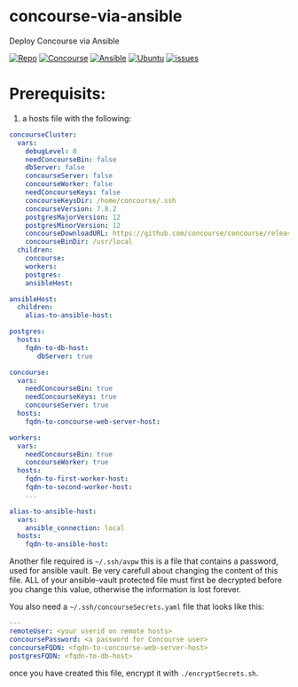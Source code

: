# concourse-via-ansible
Deploy Concourse via Ansible

[![Repo](https://img.shields.io/static/v1?style=for-the-badge&logo=github&logoColor=white&label=repo&message=0.1.0&color=blue)](https://github.com/DonBower/concourse-via-ansible)
[![Concourse](https://img.shields.io/static/v1?style=for-the-badge&logo=concourse&logoColor=white&label=concourse&message=7.8.2&color=blue)](https://concourse-ci.org)
[![Ansible](https://img.shields.io/static/v1?style=for-the-badge&logo=ansible&logoColor=white&label=ansible&message=2.13.2&color=blue)](https://concourse-ci.org)
[![Ubuntu](https://img.shields.io/static/v1?style=for-the-badge&logo=ubuntu&logoColor=white&label=ubuntu&message=20.04_LTS&color=blue)](https://ubuntu.com/download/server)
[![issues](https://img.shields.io/static/v1?style=for-the-badge&label=issues&message=1&color=blue)](https://github.com/DonBower/concourse-via-ansible/issues)

# Prerequisits:
1. a hosts file with the following:
```yaml
concourseCluster:
  vars:
    debugLevel: 0
    needConcourseBin: false
    dbServer: false
    concourseServer: false
    concourseWorker: false
    needConcourseKeys: false
    concourseKeysDir: /home/concourse/.ssh
    concourseVersion: 7.8.2
    postgresMajorVersion: 12
    postgresMinorVersion: 12
    concourseDownloadURL: https://github.com/concourse/concourse/releases/download
    concourseBinDir: /usr/local
  children:
    concourse:
    workers:
    postgres:
    ansibleHost:

ansibleHost:
  children:
    alias-to-ansible-host:

postgres:
  hosts:
    fqdn-to-db-host:
       dbServer: true

concourse:
  vars:
    needConcourseBin: true
    needConcourseKeys: true
    concourseServer: true
  hosts:
    fqdn-to-concourse-web-server-host:

workers:
  vars:
    needConcourseBin: true
    concourseWorker: true
  hosts:
    fqdn-to-first-worker-host:
    fqdn-to-second-worker-host:
    ...

alias-to-ansible-host:
  vars:
    ansible_connection: local
  hosts:
    fqdn-to-ansible-host:
```

Another file required is `~/.ssh/avpw`
this is a file that contains a password, used for ansible vault.
Be very carefull about changing the content of this file.  ALL of your ansible-vault protected file must first be decrypted before you change this value, otherwise the information is lost forever.


You also need a `~/.ssh/concourseSecrets.yaml` file that looks like this:
```yaml
---
remoteUser: <your userid on remote hosts>
concoursePassword: <a password for Concourse user>
concourseFQDN: <fqdn-to-concourse-web-server-host>
postgresFQDN: <fqdn-to-db-host>
```

once you have created this file, encrypt it with `./encryptSecrets.sh`.
